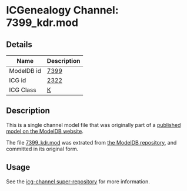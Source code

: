# ICGenealogy Channel: 7399\_kdr.mod

## Details

Name | Description
---- | -----------
ModelDB id | [7399](http://senselab.med.yale.edu/ModelDB/ShowModel.cshtml?model=7399)
ICG id | [2322](http://icg.neurotheory.ox.ac.uk/channels/1/2322)
ICG Class | [K](http://icg.neurotheory.ox.ac.uk/channels/1)

## Description

This is a single channel model file that was originally part of a [published model on the ModelDB website](http://senselab.med.yale.edu/mModelDB/ShowModel.cshtml?model=7399).

The file [7399\_kdr.mod](7399_kdr.mod) was extrated from [the ModelDB repository](http://senselab.med.yale.edu/ModelDB/ShowModel.cshtml?model=7399), and committed in its original form.

## Usage

See the [icg-channel super-repository](https://github.com/icgenealogy/icg-channels) for more information.